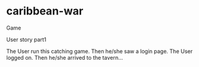 caribbean-war
=============

Game

User story part1

The User run this catching game. Then he/she saw a login page. The User logged on. Then he/she arrived to the tavern...